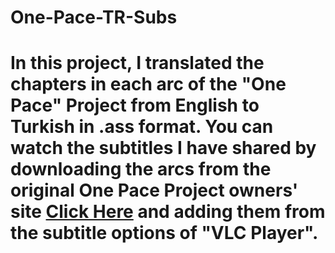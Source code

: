 # One-Pace-TR-Subs
# <p>In this project, I translated the chapters in each arc of the "One Pace" Project from English to Turkish in .ass format. You can watch the subtitles I have shared by downloading the arcs from the original One Pace Project owners' site <a href="https://onepace.net/">Click Here</a> and adding them from the subtitle options of "VLC Player".</p>
